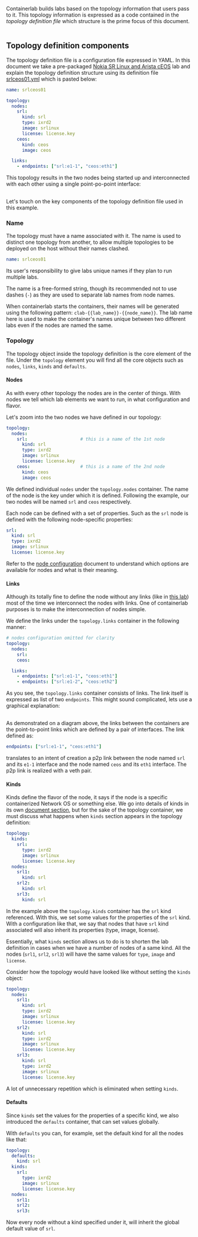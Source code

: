 Containerlab builds labs based on the topology information that users pass to it. This topology information is expressed as a code contained in the _topology definition file_ which structure is the prime focus of this document.


<div class="mxgraph" style="max-width:100%;border:1px solid transparent;margin:0 auto; display:block;" data-mxgraph="{&quot;page&quot;:4,&quot;zoom&quot;:1,&quot;highlight&quot;:&quot;#0000ff&quot;,&quot;nav&quot;:true,&quot;check-visible-state&quot;:true,&quot;resize&quot;:true,&quot;url&quot;:&quot;https://raw.githubusercontent.com/srl-wim/container-lab/diagrams/containerlab.drawio&quot;}"></div>

<script type="text/javascript" src="https://cdn.jsdelivr.net/gh/hellt/drawio-js@main/embed2.js" async></script>

## Topology definition components
The topology definition file is a configuration file expressed in YAML. In this document we take a pre-packaged [Nokia SR Linux and Arista cEOS](../lab-examples/srl-ceos.md) lab and explain the topology definition structure using its definition file [srlceos01.yml](https://github.com/srl-wim/container-lab/tree/master/lab-examples/srlceos01/srlceos01.yml) which is pasted below:

```yaml
name: srlceos01

topology:
  nodes:
    srl:
      kind: srl
      type: ixrd2
      image: srlinux
      license: license.key
    ceos:
      kind: ceos
      image: ceos

  links:
    - endpoints: ["srl:e1-1", "ceos:eth1"]
```

This topology results in the two nodes being started up and interconnected with each other using a single point-po-point interface:
<div class="mxgraph" style="max-width:100%;border:1px solid transparent;margin:0 auto; display:block;" data-mxgraph="{&quot;page&quot;:0,&quot;zoom&quot;:1.5,&quot;highlight&quot;:&quot;#0000ff&quot;,&quot;nav&quot;:true,&quot;check-visible-state&quot;:true,&quot;resize&quot;:true,&quot;url&quot;:&quot;https://raw.githubusercontent.com/srl-wim/container-lab/diagrams/srlceos01.drawio&quot;}"></div>

Let's touch on the key components of the topology definition file used in this example.

### Name
The topology must have a name associated with it. The name is used to distinct one topology from another, to allow multiple topologies to be deployed on the host without their names clashed.

```yaml
name: srlceos01
```

Its user's responsibility to give labs unique names if they plan to run multiple labs.

The name is a free-formed string, though its recommended not to use dashes (`-`) as they are used to separate lab names from node names.

When containerlab starts the containers, their names will be generated using the following pattern: `clab-{{lab_name}}-{{node_name}}`. The lab name here is used to make the container's names unique between two different labs even if the nodes are named the same.

### Topology
The topology object inside the topology definition is the core element of the file. Under the `topology` element you will find all the core objects such as `nodes`, `links`, `kinds` and `defaults`.

#### Nodes
As with every other topology the nodes are in the center of things. With nodes we tell which lab elements we want to run, in what configuration and flavor.

Let's zoom into the two nodes we have defined in our topology:

```yaml
topology:
  nodes:
    srl:                    # this is a name of the 1st node
      kind: srl
      type: ixrd2
      image: srlinux
      license: license.key
    ceos:                   # this is a name of the 2nd node
      kind: ceos
      image: ceos
```

We defined individual `nodes` under the `topology.nodes` container. The name of the node is the key under which it is defined. Following the example, our two nodes will be named `srl` and `ceos` respectively.

Each node can be defined with a set of properties. Such as the `srl` node is defined with the following node-specific properties:

```yaml
srl:
  kind: srl
  type: ixrd2
  image: srlinux
  license: license.key
```

Refer to the [node configuration](nodes.md) document to understand which options are available for nodes and what is their meaning.

#### Links
Although its totally fine to define the node without any links (like in [this lab](../lab-examples/single-srl.md)) most of the time we interconnect the nodes with links. One of containerlab purposes is to make the interconnection of nodes simple.

We define the links under the `topology.links` container in the following manner:

```yaml
# nodes configuration omitted for clarity
topology:
  nodes:
    srl:
    ceos:

  links:
    - endpoints: ["srl:e1-1", "ceos:eth1"]
    - endpoints: ["srl:e1-2", "ceos:eth2"]
```

As you see, the `topology.links` container consists of links. The link itself is expressed as list of two `endpoints`. This might sound complicated, lets use a graphical explanation:

<div class="mxgraph" style="max-width:100%;border:1px solid transparent;margin:0 auto; display:block;" data-mxgraph="{&quot;page&quot;:11,&quot;zoom&quot;:2,&quot;highlight&quot;:&quot;#0000ff&quot;,&quot;nav&quot;:true,&quot;check-visible-state&quot;:true,&quot;resize&quot;:true,&quot;url&quot;:&quot;https://raw.githubusercontent.com/srl-wim/container-lab/diagrams/containerlab.drawio&quot;}"></div>

As demonstrated on a diagram above, the links between the containers are the point-to-point links which are defined by a pair of interfaces. The link defined as:

```yaml
endpoints: ["srl:e1-1", "ceos:eth1"]
```

translates to an intent of creation a p2p link between the node named `srl` and its `e1-1` interface and the node named `ceos` and its `eth1` interface. The p2p link is realized with a veth pair.

#### Kinds
Kinds define the flavor of the node, it says if the node is a specific containerized Network OS or something else. We go into details of kinds in its own [document section](kinds/kinds.md), but for the sake of the topology container, we must discuss what happens when `kinds` section appears in the topology definition:


```yaml
topology:
  kinds:
    srl:
      type: ixrd2
      image: srlinux
      license: license.key
  nodes:
    srl1:
      kind: srl
    srl2:
      kind: srl
    srl3:
      kind: srl
```

In the example above the `topology.kinds` container has the `srl` kind referenced. With this, we set some values for the properties of the `srl` kind. With a configuration like that, we say that nodes that have `srl` kind associated will also inherit its properties (type, image, license).

Essentially, what `kinds` section allows us to do is to shorten the lab definition in cases when we have a number of nodes of a same kind. All the nodes (`srl1`, `srl2`, `srl3`) will have the same values for `type`, `image` and `license`.

Consider how the topology would have looked like without setting the `kinds` object:

```yaml
topology:
  nodes:
    srl1:
      kind: srl
      type: ixrd2
      image: srlinux
      license: license.key
    srl2:
      kind: srl
      type: ixrd2
      image: srlinux
      license: license.key
    srl3:
      kind: srl
      type: ixrd2
      image: srlinux
      license: license.key
```

A lot of unnecessary repetition which is eliminated when setting `kinds`.

#### Defaults
Since `kinds` set the values for the properties of a specific kind, we also introduced the `defaults` container, that can set values globally.

With `defaults` you can, for example, set the default kind for all the nodes like that:

```yaml
topology:
  defaults:
    kind: srl
  kinds:
    srl:
      type: ixrd2
      image: srlinux
      license: license.key
  nodes:
    srl1:
    srl2:
    srl3:
```

Now every node without a kind specified under it, will inherit the global default value of `srl`.